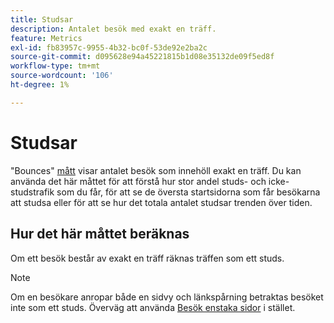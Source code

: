 ```yaml
---
title: Studsar
description: Antalet besök med exakt en träff.
feature: Metrics
exl-id: fb83957c-9955-4b32-bc0f-53de92e2ba2c
source-git-commit: d095628e94a45221815b1d08e35132de09f5ed8f
workflow-type: tm+mt
source-wordcount: '106'
ht-degree: 1%

---
```


# Studsar

&quot;Bounces&quot; [mått](overview.md) visar antalet besök som innehöll exakt en träff. Du kan använda det här måttet för att förstå hur stor andel studs- och icke-studstrafik som du får, för att se de översta startsidorna som får besökarna att studsa eller för att se hur det totala antalet studsar trenden över tiden.

## Hur det här måttet beräknas

Om ett besök består av exakt en träff räknas träffen som ett studs.

>[!NOTE]
>
>Om en besökare anropar både en sidvy och länkspårning betraktas besöket inte som ett studs. Överväg att använda [Besök enstaka sidor](single-page-visits.md) i stället.
